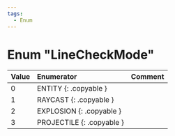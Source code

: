 ```yaml
---
tags:
  - Enum
---
```

# Enum "LineCheckMode"
|Value|Enumerator|Comment|
|:--|:--|:--|
|0 |ENTITY {: .copyable } |  |
|1 |RAYCAST {: .copyable } |  |
|2 |EXPLOSION {: .copyable } |  |
|3 |PROJECTILE {: .copyable } |  |
